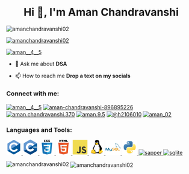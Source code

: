 <h1 align="center">Hi 👋, I'm Aman Chandravanshi</h1>
<p align="left"> <img src="https://komarev.com/ghpvc/?username=amanchandravanshi02&label=Profile%20views&color=0e75b6&style=flat" alt="amanchandravanshi02" /> </p>

<p align="left"> <a href="https://github.com/ryo-ma/github-profile-trophy"><img src="https://github-profile-trophy.vercel.app/?username=amanchandravanshi02" alt="amanchandravanshi02" /></a> </p>

<p align="left"> <a href="https://twitter.com/aman__4__5" target="blank"><img src="https://img.shields.io/twitter/follow/aman__4__5?logo=twitter&style=for-the-badge" alt="aman__4__5" /></a> </p>

- 💬 Ask me about **DSA**

- 📫 How to reach me **Drop a text on my socials**

<h3 align="left">Connect with me:</h3>
<p align="left">
<a href="https://twitter.com/aman__4__5" target="blank"><img align="center" src="https://raw.githubusercontent.com/rahuldkjain/github-profile-readme-generator/master/src/images/icons/Social/twitter.svg" alt="aman__4__5" height="30" width="40" /></a>
<a href="https://linkedin.com/in/aman-chandravanshi-896895226" target="blank"><img align="center" src="https://raw.githubusercontent.com/rahuldkjain/github-profile-readme-generator/master/src/images/icons/Social/linked-in-alt.svg" alt="aman-chandravanshi-896895226" height="30" width="40" /></a>
<a href="https://fb.com/aman.chandravanshi.370" target="blank"><img align="center" src="https://raw.githubusercontent.com/rahuldkjain/github-profile-readme-generator/master/src/images/icons/Social/facebook.svg" alt="aman.chandravanshi.370" height="30" width="40" /></a>
<a href="https://instagram.com/aman.9.5" target="blank"><img align="center" src="https://raw.githubusercontent.com/rahuldkjain/github-profile-readme-generator/master/src/images/icons/Social/instagram.svg" alt="aman.9.5" height="30" width="40" /></a>
<a href="https://www.hackerrank.com/@h2106010" target="blank"><img align="center" src="https://raw.githubusercontent.com/rahuldkjain/github-profile-readme-generator/master/src/images/icons/Social/hackerrank.svg" alt="@h2106010" height="30" width="40" /></a>
<a href="https://www.leetcode.com/aman_02" target="blank"><img align="center" src="https://raw.githubusercontent.com/rahuldkjain/github-profile-readme-generator/master/src/images/icons/Social/leet-code.svg" alt="aman_02" height="30" width="40" /></a>
</p>

<h3 align="left">Languages and Tools:</h3>
<p align="left"> <a href="https://www.cprogramming.com/" target="_blank" rel="noreferrer"> <img src="https://raw.githubusercontent.com/devicons/devicon/master/icons/c/c-original.svg" alt="c" width="40" height="40"/> </a> <a href="https://www.w3schools.com/cpp/" target="_blank" rel="noreferrer"> <img src="https://raw.githubusercontent.com/devicons/devicon/master/icons/cplusplus/cplusplus-original.svg" alt="cplusplus" width="40" height="40"/> </a> <a href="https://www.w3schools.com/css/" target="_blank" rel="noreferrer"> <img src="https://raw.githubusercontent.com/devicons/devicon/master/icons/css3/css3-original-wordmark.svg" alt="css3" width="40" height="40"/> </a> <a href="https://www.w3.org/html/" target="_blank" rel="noreferrer"> <img src="https://raw.githubusercontent.com/devicons/devicon/master/icons/html5/html5-original-wordmark.svg" alt="html5" width="40" height="40"/> </a> <a href="https://developer.mozilla.org/en-US/docs/Web/JavaScript" target="_blank" rel="noreferrer"> <img src="https://raw.githubusercontent.com/devicons/devicon/master/icons/javascript/javascript-original.svg" alt="javascript" width="40" height="40"/> </a> <a href="https://www.linux.org/" target="_blank" rel="noreferrer"> <img src="https://raw.githubusercontent.com/devicons/devicon/master/icons/linux/linux-original.svg" alt="linux" width="40" height="40"/> </a> <a href="https://www.mysql.com/" target="_blank" rel="noreferrer"> <img src="https://raw.githubusercontent.com/devicons/devicon/master/icons/mysql/mysql-original-wordmark.svg" alt="mysql" width="40" height="40"/> </a> <a href="https://www.python.org" target="_blank" rel="noreferrer"> <img src="https://raw.githubusercontent.com/devicons/devicon/master/icons/python/python-original.svg" alt="python" width="40" height="40"/> </a> <a href="https://sapper.svelte.dev/" target="_blank" rel="noreferrer"> <img src="https://raw.githubusercontent.com/bestofjs/bestofjs-webui/master/public/logos/sapper.svg" alt="sapper" width="40" height="40"/> </a> <a href="https://www.sqlite.org/" target="_blank" rel="noreferrer"> <img src="https://www.vectorlogo.zone/logos/sqlite/sqlite-icon.svg" alt="sqlite" width="40" height="40"/> </a> </p>

<p><img align="left" src="https://github-readme-stats.vercel.app/api/top-langs?username=amanchandravanshi02&show_icons=true&locale=en&layout=compact" alt="amanchandravanshi02" /></p>

<p>&nbsp;<img align="center" src="https://github-readme-stats.vercel.app/api?username=amanchandravanshi02&show_icons=true&locale=en" alt="amanchandravanshi02" /></p>
